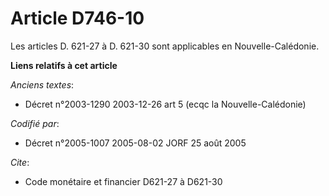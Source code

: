 # Article D746-10

Les articles D. 621-27 à D. 621-30 sont applicables en Nouvelle-Calédonie.

**Liens relatifs à cet article**

_Anciens textes_:

  - Décret n°2003-1290 2003-12-26 art 5 (ecqc la Nouvelle-Calédonie)

_Codifié par_:

  - Décret n°2005-1007 2005-08-02 JORF 25 août 2005

_Cite_:

  - Code monétaire et financier D621-27 à D621-30
